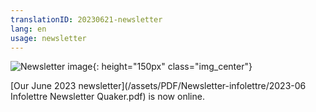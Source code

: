 ```yaml
---
translationID: 20230621-newsletter
lang: en
usage: newsletter
---
```

![Newsletter image](/assets/images/email-icon.avif){: height="150px" class="img_center"}

[Our June 2023 newsletter](/assets/PDF/Newsletter-infolettre/2023-06 Infolettre Newsletter Quaker.pdf) is now online.
